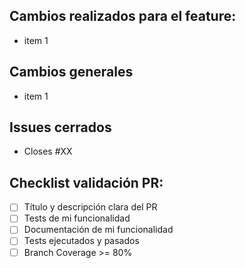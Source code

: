 ## Cambios realizados para el feature:
 * item 1

## Cambios generales
 * item 1

## Issues cerrados
 * Closes #XX


## Checklist validación PR:

- [ ] Título y descripción clara del PR
- [ ] Tests de mi funcionalidad
- [ ] Documentación de mi funcionalidad
- [ ] Tests ejecutados y pasados
- [ ] Branch Coverage >= 80%
